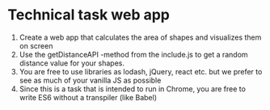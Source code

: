 # Technical task web app

1. Create a web app that calculates the area of shapes and visualizes them on screen
2. Use the getDistanceAPI -method from the include.js to get a random distance value for your shapes. 
3. You are free to use libraries as lodash, jQuery, react etc. but we prefer to see as much of your vanilla JS as possible
4. Since this is a task that is intended to run in Chrome, you are free to write ES6 without a transpiler (like Babel) 
